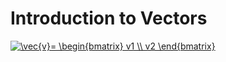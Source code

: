 # Introduction to Vectors

<a href="https://www.codecogs.com/eqnedit.php?latex=\inline&space;\vec{v}=&space;\begin{bmatrix}&space;v1&space;\\&space;v2&space;\end{bmatrix}" target="_blank"><img src="https://latex.codecogs.com/png.latex?\inline&space;\vec{v}=&space;\begin{bmatrix}&space;v1&space;\\&space;v2&space;\end{bmatrix}" title="\vec{v}= \begin{bmatrix} v1 \\ v2 \end{bmatrix}" /></a>

